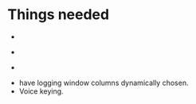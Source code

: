 # Things needed

- ~~~Add a create new database.~~~
- ~~~Add a Select database.~~~
- ~~~need to add dropdown with available contests.~~~
- have logging window columns dynamically chosen.
- Voice keying.
